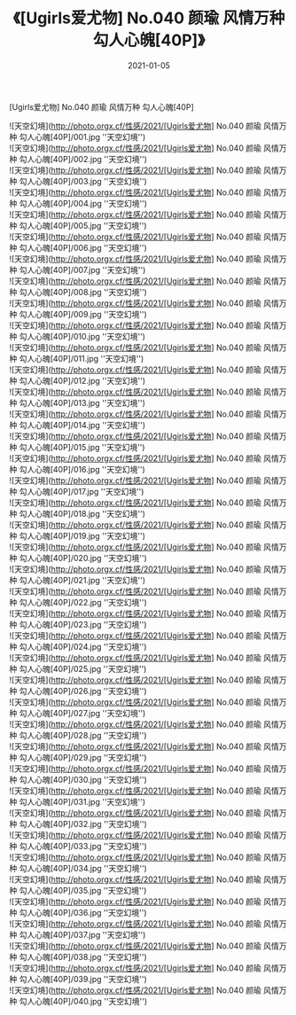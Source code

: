 ﻿---
layout: post
title:  《[Ugirls爱尤物] No.040 颜瑜 风情万种 勾人心魄[40P]》
date:   2021-01-05
img: http://photo.orgx.cf/性感/2021/[Ugirls爱尤物] No.040 颜瑜 风情万种 勾人心魄[40P]/000.jpg
categories: [美女, 性感, 泳衣]
---

[Ugirls爱尤物] No.040 颜瑜 风情万种 勾人心魄[40P]



![天空幻境](http://photo.orgx.cf/性感/2021/[Ugirls爱尤物] No.040 颜瑜 风情万种 勾人心魄[40P]/001.jpg ''天空幻境'') <br>
![天空幻境](http://photo.orgx.cf/性感/2021/[Ugirls爱尤物] No.040 颜瑜 风情万种 勾人心魄[40P]/002.jpg ''天空幻境'') <br>
![天空幻境](http://photo.orgx.cf/性感/2021/[Ugirls爱尤物] No.040 颜瑜 风情万种 勾人心魄[40P]/003.jpg ''天空幻境'') <br>
![天空幻境](http://photo.orgx.cf/性感/2021/[Ugirls爱尤物] No.040 颜瑜 风情万种 勾人心魄[40P]/004.jpg ''天空幻境'') <br>
![天空幻境](http://photo.orgx.cf/性感/2021/[Ugirls爱尤物] No.040 颜瑜 风情万种 勾人心魄[40P]/005.jpg ''天空幻境'') <br>
![天空幻境](http://photo.orgx.cf/性感/2021/[Ugirls爱尤物] No.040 颜瑜 风情万种 勾人心魄[40P]/006.jpg ''天空幻境'') <br>
![天空幻境](http://photo.orgx.cf/性感/2021/[Ugirls爱尤物] No.040 颜瑜 风情万种 勾人心魄[40P]/007.jpg ''天空幻境'') <br>
![天空幻境](http://photo.orgx.cf/性感/2021/[Ugirls爱尤物] No.040 颜瑜 风情万种 勾人心魄[40P]/008.jpg ''天空幻境'') <br>
![天空幻境](http://photo.orgx.cf/性感/2021/[Ugirls爱尤物] No.040 颜瑜 风情万种 勾人心魄[40P]/009.jpg ''天空幻境'') <br>
![天空幻境](http://photo.orgx.cf/性感/2021/[Ugirls爱尤物] No.040 颜瑜 风情万种 勾人心魄[40P]/010.jpg ''天空幻境'') <br>
![天空幻境](http://photo.orgx.cf/性感/2021/[Ugirls爱尤物] No.040 颜瑜 风情万种 勾人心魄[40P]/011.jpg ''天空幻境'') <br>
![天空幻境](http://photo.orgx.cf/性感/2021/[Ugirls爱尤物] No.040 颜瑜 风情万种 勾人心魄[40P]/012.jpg ''天空幻境'') <br>
![天空幻境](http://photo.orgx.cf/性感/2021/[Ugirls爱尤物] No.040 颜瑜 风情万种 勾人心魄[40P]/013.jpg ''天空幻境'') <br>
![天空幻境](http://photo.orgx.cf/性感/2021/[Ugirls爱尤物] No.040 颜瑜 风情万种 勾人心魄[40P]/014.jpg ''天空幻境'') <br>
![天空幻境](http://photo.orgx.cf/性感/2021/[Ugirls爱尤物] No.040 颜瑜 风情万种 勾人心魄[40P]/015.jpg ''天空幻境'') <br>
![天空幻境](http://photo.orgx.cf/性感/2021/[Ugirls爱尤物] No.040 颜瑜 风情万种 勾人心魄[40P]/016.jpg ''天空幻境'') <br>
![天空幻境](http://photo.orgx.cf/性感/2021/[Ugirls爱尤物] No.040 颜瑜 风情万种 勾人心魄[40P]/017.jpg ''天空幻境'') <br>
![天空幻境](http://photo.orgx.cf/性感/2021/[Ugirls爱尤物] No.040 颜瑜 风情万种 勾人心魄[40P]/018.jpg ''天空幻境'') <br>
![天空幻境](http://photo.orgx.cf/性感/2021/[Ugirls爱尤物] No.040 颜瑜 风情万种 勾人心魄[40P]/019.jpg ''天空幻境'') <br>
![天空幻境](http://photo.orgx.cf/性感/2021/[Ugirls爱尤物] No.040 颜瑜 风情万种 勾人心魄[40P]/020.jpg ''天空幻境'') <br>
![天空幻境](http://photo.orgx.cf/性感/2021/[Ugirls爱尤物] No.040 颜瑜 风情万种 勾人心魄[40P]/021.jpg ''天空幻境'') <br>
![天空幻境](http://photo.orgx.cf/性感/2021/[Ugirls爱尤物] No.040 颜瑜 风情万种 勾人心魄[40P]/022.jpg ''天空幻境'') <br>
![天空幻境](http://photo.orgx.cf/性感/2021/[Ugirls爱尤物] No.040 颜瑜 风情万种 勾人心魄[40P]/023.jpg ''天空幻境'') <br>
![天空幻境](http://photo.orgx.cf/性感/2021/[Ugirls爱尤物] No.040 颜瑜 风情万种 勾人心魄[40P]/024.jpg ''天空幻境'') <br>
![天空幻境](http://photo.orgx.cf/性感/2021/[Ugirls爱尤物] No.040 颜瑜 风情万种 勾人心魄[40P]/025.jpg ''天空幻境'') <br>
![天空幻境](http://photo.orgx.cf/性感/2021/[Ugirls爱尤物] No.040 颜瑜 风情万种 勾人心魄[40P]/026.jpg ''天空幻境'') <br>
![天空幻境](http://photo.orgx.cf/性感/2021/[Ugirls爱尤物] No.040 颜瑜 风情万种 勾人心魄[40P]/027.jpg ''天空幻境'') <br>
![天空幻境](http://photo.orgx.cf/性感/2021/[Ugirls爱尤物] No.040 颜瑜 风情万种 勾人心魄[40P]/028.jpg ''天空幻境'') <br>
![天空幻境](http://photo.orgx.cf/性感/2021/[Ugirls爱尤物] No.040 颜瑜 风情万种 勾人心魄[40P]/029.jpg ''天空幻境'') <br>
![天空幻境](http://photo.orgx.cf/性感/2021/[Ugirls爱尤物] No.040 颜瑜 风情万种 勾人心魄[40P]/030.jpg ''天空幻境'') <br>
![天空幻境](http://photo.orgx.cf/性感/2021/[Ugirls爱尤物] No.040 颜瑜 风情万种 勾人心魄[40P]/031.jpg ''天空幻境'') <br>
![天空幻境](http://photo.orgx.cf/性感/2021/[Ugirls爱尤物] No.040 颜瑜 风情万种 勾人心魄[40P]/032.jpg ''天空幻境'') <br>
![天空幻境](http://photo.orgx.cf/性感/2021/[Ugirls爱尤物] No.040 颜瑜 风情万种 勾人心魄[40P]/033.jpg ''天空幻境'') <br>
![天空幻境](http://photo.orgx.cf/性感/2021/[Ugirls爱尤物] No.040 颜瑜 风情万种 勾人心魄[40P]/034.jpg ''天空幻境'') <br>
![天空幻境](http://photo.orgx.cf/性感/2021/[Ugirls爱尤物] No.040 颜瑜 风情万种 勾人心魄[40P]/035.jpg ''天空幻境'') <br>
![天空幻境](http://photo.orgx.cf/性感/2021/[Ugirls爱尤物] No.040 颜瑜 风情万种 勾人心魄[40P]/036.jpg ''天空幻境'') <br>
![天空幻境](http://photo.orgx.cf/性感/2021/[Ugirls爱尤物] No.040 颜瑜 风情万种 勾人心魄[40P]/037.jpg ''天空幻境'') <br>
![天空幻境](http://photo.orgx.cf/性感/2021/[Ugirls爱尤物] No.040 颜瑜 风情万种 勾人心魄[40P]/038.jpg ''天空幻境'') <br>
![天空幻境](http://photo.orgx.cf/性感/2021/[Ugirls爱尤物] No.040 颜瑜 风情万种 勾人心魄[40P]/039.jpg ''天空幻境'') <br>
![天空幻境](http://photo.orgx.cf/性感/2021/[Ugirls爱尤物] No.040 颜瑜 风情万种 勾人心魄[40P]/040.jpg ''天空幻境'') <br>